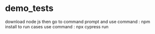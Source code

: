 # demo_tests
download node js 
then go to command prompt and use command : npm install
to run cases use command : npx cypress run